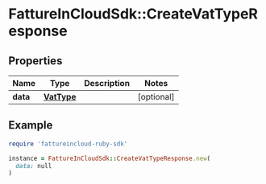 # FattureInCloudSdk::CreateVatTypeResponse

## Properties

| Name | Type | Description | Notes |
| ---- | ---- | ----------- | ----- |
| **data** | [**VatType**](VatType.md) |  | [optional] |

## Example

```ruby
require 'fattureincloud-ruby-sdk'

instance = FattureInCloudSdk::CreateVatTypeResponse.new(
  data: null
)
```

